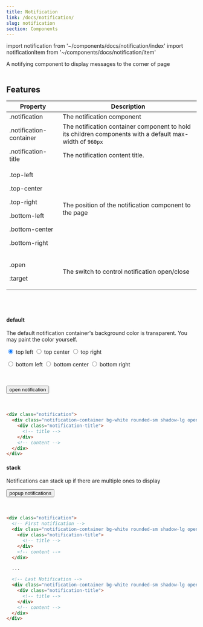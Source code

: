 ```yaml
---
title: Notification
link: /docs/notification/
slug: notification
section: Components
---
```

import notification from '~/components/docs/notification/index'
import notificationItem from '~/components/docs/notification/item'

<script>
export default {
  data () {
    return {
      position: 'top-right',
      open: false
    }
  }
}
</script>

<notification :position="position" :container-classes="['bg-white', 'shadow-lg', 'rounded']">
  <notification-item
    :open.sync="open"
    :container-classes="['bg-white', 'shadow-lg', 'rounded']" />
</notification>


A notifying component to display messages to the corner of page
<br>
<br>


## Features
<table class="ro-table-group ro-table-group-outline">
  <thead>
    <tr>
      <th>Property</th>
      <th>Description</th>
    </tr>
  </thead>
  <tbody class="align-baseline">
    <tr>
      <td>.notification</td>
      <td>
        The notification component
      </td>
    </tr>
    <tr>
      <td>.notification-container</td>
      <td>
        The notification container component to hold its children components with a default max-width of <code>960px</code>
      </td>
    </tr>
    <tr>
      <td>.notification-title</td>
      <td>
        The notification content title.
      </td>
    </tr>
    <tr>
      <td>
        <p>.top-left</p>
        <p>.top-center</p>
        <p>.top-right</p>
        <p>.bottom-left</p>
        <p>.bottom-center</p>
        <p>.bottom-right</p>
      </td>
      <td>
        The position of the notification component to the page
      </td>
    </tr>
    <tr>
      <td>
        <p>.open</p>
        <p>:target</p>
      </td>
      <td>
        The switch to control notification open/close
      </td>
    </tr>
  </tbody>
</table>
<br>
<br>


#### default
The default notification container's background color is transparent. You may paint the color yourself.

<form class="radio-group flex flex-wrap">
  <label class="radio">
    <input type="radio" value="top-left" v-model="position" name="position" checked />
    top left
  </label>
  <label class="radio">
    <input type="radio" value="top-center" v-model="position" name="position" />
    top center
  </label>
  <label class="radio">
    <input type="radio" value="top-right" v-model="position" name="position" />
    top right
  </label>
</form>
<form class="radio-group flex flex-wrap">
  <label class="radio">
    <input type="radio" value="bottom-left" v-model="position" name="position" />
    bottom left
  </label>
  <label class="radio">
    <input type="radio" value="bottom-center" v-model="position" name="position" />
    bottom center
  </label>
  <label class="radio">
    <input type="radio" value="bottom-right" v-model="position" name="position" />
    bottom right
  </label>
</form>
<br>
<br>

<div>
  <button class="button text-gray-700 bg-gray-300" type="button" @click="open = true">open notification</button>
</div>
<br>
<br>

```html {}
<div class="notification">
  <div class="notification-container bg-white rounded-sm shadow-lg open">
    <div class="notification-title">
      <!-- title -->
    </div>
    <!-- content -->
  </div>
</div>
```

#### stack
Notifications can stack up if there are multiple ones to display

<div>
  <button class="button text-gray-700 bg-gray-300" type="button" @click="$root.$emit('init:notification')">popup notifications</button>
</div>
<br>
<br>

```html {}
<div class="notification">
  <!-- First notification -->
  <div class="notification-container bg-white rounded-sm shadow-lg open">
    <div class="notification-title">
      <!-- title -->
    </div>
    <!-- content -->
  </div>

  ...

  <!-- Last Notification -->
  <div class="notification-container bg-white rounded-sm shadow-lg open">
    <div class="notification-title">
      <!-- title -->
    </div>
    <!-- content -->
  </div>
</div>
```